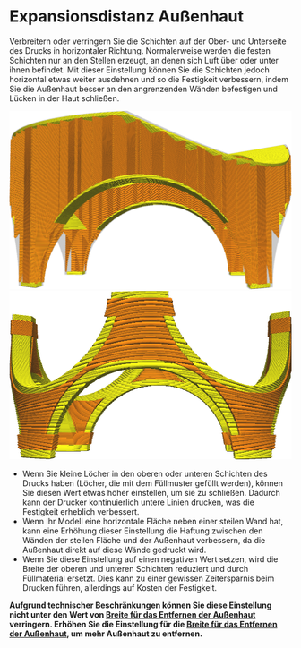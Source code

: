 Expansionsdistanz Außenhaut
====
Verbreitern oder verringern Sie die Schichten auf der Ober- und Unterseite des Drucks in horizontaler Richtung. Normalerweise werden die festen Schichten nur an den Stellen erzeugt, an denen sich Luft über oder unter ihnen befindet. Mit dieser Einstellung können Sie die Schichten jedoch horizontal etwas weiter ausdehnen und so die Festigkeit verbessern, indem Sie die Außenhaut besser an den angrenzenden Wänden befestigen und Lücken in der Haut schließen.

![Wie Außenhäute (die gelben Teile) normalerweise aussehen](../images/expand_skins_expand_distance_original.png)
![Außenhäute um 1 mm erweitert](../images/expand_skins_expand_distance_1mm.png)

* Wenn Sie kleine Löcher in den oberen oder unteren Schichten des Drucks haben (Löcher, die mit dem Füllmuster gefüllt werden), können Sie diesen Wert etwas höher einstellen, um sie zu schließen. Dadurch kann der Drucker kontinuierlich untere Linien drucken, was die Festigkeit erheblich verbessert.
* Wenn Ihr Modell eine horizontale Fläche neben einer steilen Wand hat, kann eine Erhöhung dieser Einstellung die Haftung zwischen den Wänden der steilen Fläche und der Außenhaut verbessern, da die Außenhaut direkt auf diese Wände gedruckt wird.
* Wenn Sie diese Einstellung auf einen negativen Wert setzen, wird die Breite der oberen und unteren Schichten reduziert und durch Füllmaterial ersetzt. Dies kann zu einer gewissen Zeitersparnis beim Drucken führen, allerdings auf Kosten der Festigkeit.

**Aufgrund technischer Beschränkungen können Sie diese Einstellung nicht unter den Wert von [Breite für das Entfernen der Außenhaut](skin_preshrink.md) verringern. Erhöhen Sie die Einstellung für die [Breite für das Entfernen der Außenhaut](skin_preshrink.md), um mehr Außenhaut zu entfernen.**